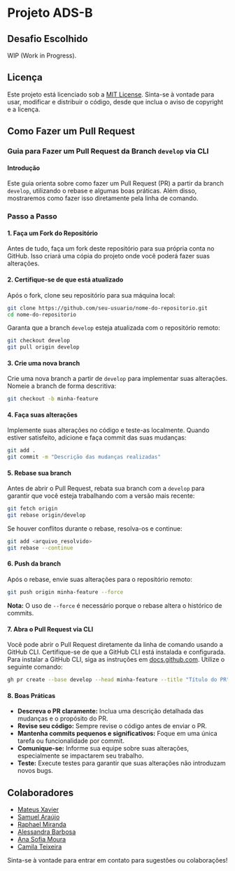 # Projeto ADS-B

## Desafio Escolhido
WIP (Work in Progress).

## Licença

Este projeto está licenciado sob a [MIT License](LICENSE). Sinta-se à vontade para usar, modificar e distribuir o código, desde que inclua o aviso de copyright e a licença.

## Como Fazer um Pull Request

### Guia para Fazer um Pull Request da Branch `develop` via CLI

#### Introdução

Este guia orienta sobre como fazer um Pull Request (PR) a partir da branch `develop`, utilizando o rebase e algumas boas práticas. Além disso, mostraremos como fazer isso diretamente pela linha de comando.

### Passo a Passo

#### 1. Faça um Fork do Repositório

Antes de tudo, faça um fork deste repositório para sua própria conta no GitHub. Isso criará uma cópia do projeto onde você poderá fazer suas alterações.

#### 2. Certifique-se de que está atualizado

Após o fork, clone seu repositório para sua máquina local:

```bash
git clone https://github.com/seu-usuario/nome-do-repositorio.git
cd nome-do-repositorio
```

Garanta que a branch `develop` esteja atualizada com o repositório remoto:

```bash
git checkout develop
git pull origin develop
```

#### 3. Crie uma nova branch

Crie uma nova branch a partir de `develop` para implementar suas alterações. Nomeie a branch de forma descritiva:

```bash
git checkout -b minha-feature
```

#### 4. Faça suas alterações

Implemente suas alterações no código e teste-as localmente. Quando estiver satisfeito, adicione e faça commit das suas mudanças:

```bash
git add .
git commit -m "Descrição das mudanças realizadas"
```

#### 5. Rebase sua branch

Antes de abrir o Pull Request, rebata sua branch com a `develop` para garantir que você esteja trabalhando com a versão mais recente:

```bash
git fetch origin
git rebase origin/develop
```

Se houver conflitos durante o rebase, resolva-os e continue:

```bash
git add <arquivo_resolvido>
git rebase --continue
```

#### 6. Push da branch

Após o rebase, envie suas alterações para o repositório remoto:

```bash
git push origin minha-feature --force
```

**Nota:** O uso de `--force` é necessário porque o rebase altera o histórico de commits.

#### 7. Abra o Pull Request via CLI

Você pode abrir o Pull Request diretamente da linha de comando usando a GitHub CLI. Certifique-se de que a GitHub CLI está instalada e configurada. Para instalar a GitHub CLI, siga as instruções em [docs.github.com](https://cli.github.com/manual/installation). Utilize o seguinte comando:

```bash
gh pr create --base develop --head minha-feature --title "Título do PR" --body "Descrição detalhada do que foi feito."
```

#### 8. Boas Práticas

- **Descreva o PR claramente:** Inclua uma descrição detalhada das mudanças e o propósito do PR.
- **Revise seu código:** Sempre revise o código antes de enviar o PR.
- **Mantenha commits pequenos e significativos:** Foque em uma única tarefa ou funcionalidade por commit.
- **Comunique-se:** Informe sua equipe sobre suas alterações, especialmente se impactarem seu trabalho.
- **Teste:** Execute testes para garantir que suas alterações não introduzam novos bugs.

## Colaboradores

- [Mateus Xavier](mailto:mxs2@cesar.school)
- [Samuel Araújo](mailto:ssab@cesar.school)
- [Raphael Miranda](mailto:rrsm2@cesar.school)
- [Alessandra Barbosa](mailto:abs4@cesar.school)
- [Ana Sofia Moura](mailto:assm@cesar.school)
- [Camila Teixeira](mailto:cmta@cesar.school)


Sinta-se à vontade para entrar em contato para sugestões ou colaborações!